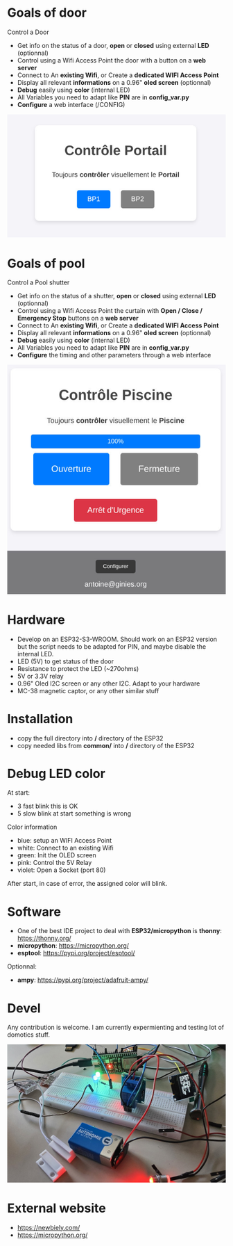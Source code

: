 # Goals of door

Control a Door

* Get info on the status of a door, **open** or **closed** using external **LED** (optionnal)
* Control using a Wifi Access Point the door with a button on a **web server**
* Connect to An **existing Wifi**, or Create a **dedicated WIFI Access Point**
* Display all relevant **informations** on a 0.96" **oled screen** (optionnal)
* **Debug** easily using **color** (internal LED)
* All Variables you need to adapt like **PIN** are in **config_var.py**
* **Configure** a web interface (/CONFIG)

![image](https://raw.githubusercontent.com/aginies/domotique/refs/heads/main/images/portail_web.jpg)

# Goals of pool

Control a Pool shutter

* Get info on the status of a shutter, **open** or **closed** using external **LED** (optionnal)
* Control using a Wifi Access Point the curtain with **Open / Close / Emergency Stop** buttons on a **web server**
* Connect to An **existing Wifi**, or Create a **dedicated WIFI Access Point**
* Display all relevant **informations** on a 0.96" **oled screen** (optionnal)
* **Debug** easily using **color** (internal LED)
* All Variables you need to adapt like **PIN** are in **config_var.py**
* **Configure** the timing and other parameters through a web interface

![image](https://raw.githubusercontent.com/aginies/domotique/refs/heads/main/images/pool_web.jpg)

# Hardware

* Develop on an ESP32-S3-WROOM. Should work on an ESP32 version but the script needs to be adapted for PIN, and maybe disable the internal LED.
* LED (5V) to get status of the door
* Resistance to protect the LED (~270ohms)
* 5V or 3.3V relay
* 0.96" Oled I2C screen or any other I2C. Adapt to your hardware
* MC-38 magnetic captor, or any other similar stuff

# Installation

* copy the full directory into **/** directory of the ESP32
* copy needed libs from **common/** into **/** directory of the ESP32

# Debug LED color

At start:
* 3 fast blink this is OK
* 5 slow blink at start something is wrong

Color information
* blue: setup an WIFI Access Point
* white: Connect to an existing Wifi
* green: Init the OLED screen
* pink: Control the 5V Relay
* violet: Open a Socket (port 80)

After start, in case of error, the assigned color will blink.

# Software

* One of the best IDE project to deal with **ESP32/micropython** is **thonny**: https://thonny.org/
* **micropython**: https://micropython.org/
* **esptool**: https://pypi.org/project/esptool/

Optionnal:
* **ampy**: https://pypi.org/project/adafruit-ampy/

# Devel

Any contribution is welcome. I am currently expermienting and testing lot of domotics stuff.

![image](https://raw.githubusercontent.com/aginies/domotique/refs/heads/main/images/devel.jpg)

# External website

* https://newbiely.com/
* https://micropython.org/
